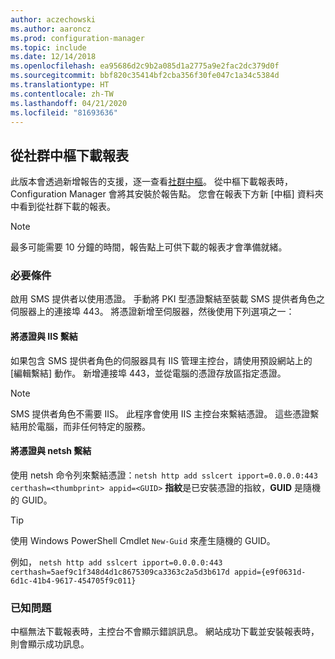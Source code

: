 ```yaml
---
author: aczechowski
ms.author: aaroncz
ms.prod: configuration-manager
ms.topic: include
ms.date: 12/14/2018
ms.openlocfilehash: ea95686d2c9b2a085d1a2775a9e2fac2dc379d0f
ms.sourcegitcommit: bbf820c35414bf2cba356f30fe047c1a34c5384d
ms.translationtype: HT
ms.contentlocale: zh-TW
ms.lasthandoff: 04/21/2020
ms.locfileid: "81693636"
---
```

## <a name="download-reports-from-the-community-hub"></a><a name="bkmk_hub"></a> 從社群中樞下載報表
<!--3555936-->
此版本會透過新增報告的支援，逐一查看[社群中樞](../../capabilities-in-technical-preview-1807.md#bkmk_hub)。 從中樞下載報表時， Configuration Manager 會將其安裝於報告點。 您會在報表下方新 [中樞]  資料夾中看到從社群下載的報表。 

> [!Note]  
> 最多可能需要 10 分鐘的時間，報告點上可供下載的報表才會準備就緒。


### <a name="prerequisite"></a>必要條件

啟用 SMS 提供者以使用憑證。 手動將 PKI 型憑證繫結至裝載 SMS 提供者角色之伺服器上的連接埠 443。 將憑證新增至伺服器，然後使用下列選項之一：

#### <a name="bind-the-certificate-with-iis"></a>將憑證與 IIS 繫結
如果包含 SMS 提供者角色的伺服器具有 IIS 管理主控台，請使用預設網站上的 [編輯繫結]  動作。 新增連接埠 443，並從電腦的憑證存放區指定憑證。  

> [!Note]  
> SMS 提供者角色不需要 IIS。 此程序會使用 IIS 主控台來繫結憑證。 這些憑證繫結用於電腦，而非任何特定的服務。  

#### <a name="bind-the-certificate-with-netsh"></a>將憑證與 netsh 繫結
使用 netsh 命令列來繫結憑證：`netsh http add sslcert ipport=0.0.0.0:443 certhash=<thumbprint> appid=<GUID>`
**指紋**是已安裝憑證的指紋，**GUID** 是隨機的 GUID。 

> [!Tip]  
> 使用 Windows PowerShell Cmdlet `New-Guid` 來產生隨機的 GUID。  

例如， `netsh http add sslcert ipport=0.0.0.0:443 certhash=5aef9c1f348d4d1c8675309ca3363c2a5d3b617d appid={e9f0631d-6d1c-41b4-9617-454705f9c011}`


### <a name="known-issue"></a>已知問題

中樞無法下載報表時，主控台不會顯示錯誤訊息。 網站成功下載並安裝報表時，則會顯示成功訊息。 

